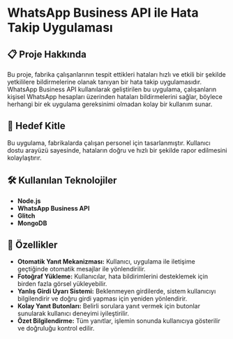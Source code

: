 # WhatsApp Business API ile Hata Takip Uygulaması

## 📋 Proje Hakkında

Bu proje, fabrika çalışanlarının tespit ettikleri hataları hızlı ve etkili bir şekilde yetkililere bildirmelerine olanak tanıyan bir hata takip uygulamasıdır. WhatsApp Business API kullanılarak geliştirilen bu uygulama, çalışanların kişisel WhatsApp hesapları üzerinden hataları bildirmelerini sağlar, böylece herhangi bir ek uygulama gereksinimi olmadan kolay bir kullanım sunar.

## 🎯 Hedef Kitle

Bu uygulama, fabrikalarda çalışan personel için tasarlanmıştır. Kullanıcı dostu arayüzü sayesinde, hataların doğru ve hızlı bir şekilde rapor edilmesini kolaylaştırır.

## 🛠️ Kullanılan Teknolojiler

- **Node.js**
- **WhatsApp Business API**
- **Glitch**
- **MongoDB**

## 🚀 Özellikler

- **Otomatik Yanıt Mekanizması:** Kullanıcı, uygulama ile iletişime geçtiğinde otomatik mesajlar ile yönlendirilir.
- **Fotoğraf Yükleme:** Kullanıcılar, hata bildirimlerini desteklemek için birden fazla görsel yükleyebilir.
- **Yanlış Girdi Uyarı Sistemi:** Beklenmeyen girdilerde, sistem kullanıcıyı bilgilendirir ve doğru girdi yapması için yeniden yönlendirir.
- **Kolay Yanıt Butonları:** Belirli sorulara yanıt vermek için butonlar sunularak kullanıcı deneyimi iyileştirilir.
- **Özet Bilgilendirme:** Tüm yanıtlar, işlemin sonunda kullanıcıya gösterilir ve doğruluğu kontrol edilir.
